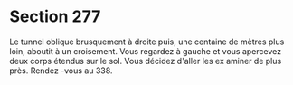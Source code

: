 # Section 277

Le tunnel oblique brusquement à droite puis, une centaine de mètres plus loin, aboutit à
un croisement. Vous regardez à gauche et vous apercevez deux corps étendus sur le sol.
Vous décidez d'aller les ex aminer de plus près. Rendez -vous au 338.
